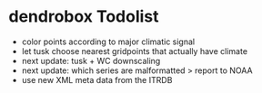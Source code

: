 # dendrobox Todolist

- color points according to major climatic signal
- let tusk choose nearest gridpoints that actually have climate
- next update: tusk + WC downscaling
- next update: which series are malformatted > report to NOAA
- use new XML meta data from the ITRDB
